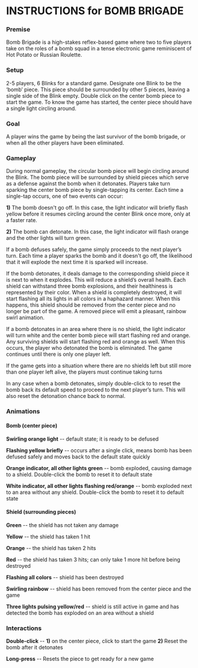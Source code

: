 # INSTRUCTIONS for BOMB BRIGADE 

### Premise 

Bomb Brigade is a high-stakes reflex-based game where two to five players take on the roles of a bomb squad in a tense electronic game reminiscent of Hot Potato or Russian Roulette. 

### Setup

2-5 players, 6 Blinks for a standard game. Designate one Blink to be the ‘bomb’ piece. This piece should be surrounded by other 5 pieces, leaving a single side of the Blink empty. Double click on the center bomb piece to start the game. To know the game has started, the center piece should have a single light circling around. 

### Goal

A player wins the game by being the last survivor of the bomb brigade, or when all the other players have been eliminated. 

### Gameplay

During normal gameplay, the circular bomb piece will begin circling around the Blink. The bomb piece will be surrounded by shield pieces which serve as a defense against the bomb when it detonates. Players take turn sparking the center bomb piece by single-tapping its center. Each time a single-tap occurs, one of two events can occur: 

**1)** The bomb doesn't go off. In this case, the light indicator will briefly flash yellow before it resumes circling around the center Blink once more, only at a faster rate. 

**2)** The bomb can detonate. In this case, the light indicator will flash orange and the other lights will turn green. 

If a bomb defuses safely, the game simply proceeds to the next player’s turn. Each time a player sparks the bomb and it doesn't go off, the likelihood that it will explode the next time it is sparked will increase. 

If the bomb detonates, it deals damage to the corresponding shield piece it is next to when it explodes. This will reduce a shield’s overall health. Each shield can withstand three bomb explosions, and their healthiness is represented by their color. When a shield is completely destroyed, it will start flashing all its lights in all colors in a haphazard manner. When this happens, this shield should be removed from the center piece and no longer be part of the game. A removed piece will emit a pleasant, rainbow swirl animation. 

If a bomb detonates in an area where there is no shield, the light indicator will turn white and the center bomb piece will start flashing red and orange. Any surviving shields will start flashing red and orange as well. When this occurs, the player who detonated the bomb is eliminated. The game continues until there is only one player left. 

If the game gets into a situation where there are no shields left but still more than one player left alive, the players must continue taking turns 

In any case when a bomb detonates, simply double-click to to reset the bomb back its default speed to proceed to the next player’s turn. This will also reset the detonation chance back to normal. 

### Animations

#### Bomb  (center piece) 

**Swirling orange light** -- default state; it is ready to be defused

**Flashing yellow briefly** -- occurs after a single click, means bomb has been defused safely and moves back to the default state quickly

**Orange indicator, all other lights green** -- bomb exploded, causing damage to a shield. Double-click the bomb to reset it to default state

**White indicator, all other lights flashing red/orange** -- bomb exploded next to an area without any shield. Double-click the bomb to reset it to default state

#### Shield (surrounding pieces) 

**Green** -- the shield has not taken any damage

**Yellow** -- the shield has taken 1 hit

**Orange** -- the shield has taken 2 hits

**Red** -- the shield has taken 3 hits; can only take 1 more hit before being destroyed

**Flashing all colors** -- shield has been destroyed

**Swirling rainbow** -- shield has been removed from the center piece and the game

**Three lights pulsing yellow/red** -- shield is still active in game and has detected the bomb has exploded on an area without a shield 

### Interactions

**Double-click** -- **1)** on the center piece, click to start the game **2)** Reset the bomb after it detonates

**Long-press** -- Resets the piece to get ready for a new game 



